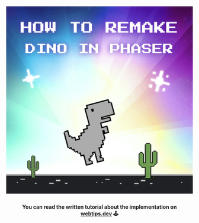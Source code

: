 <h1 align="center">
    <img src="src/assets/img/dino.png" alt="Remake of Chrome's Dino in PhaserJS" />
</h1>
<h4 align="center">You can read the written tutorial about the implementation on <strong><a href="https://www.webtips.dev/webtips/phaser/remake-dino-in-phaserjs-part1">webtips.dev</a></strong> 🕹️</h4>
